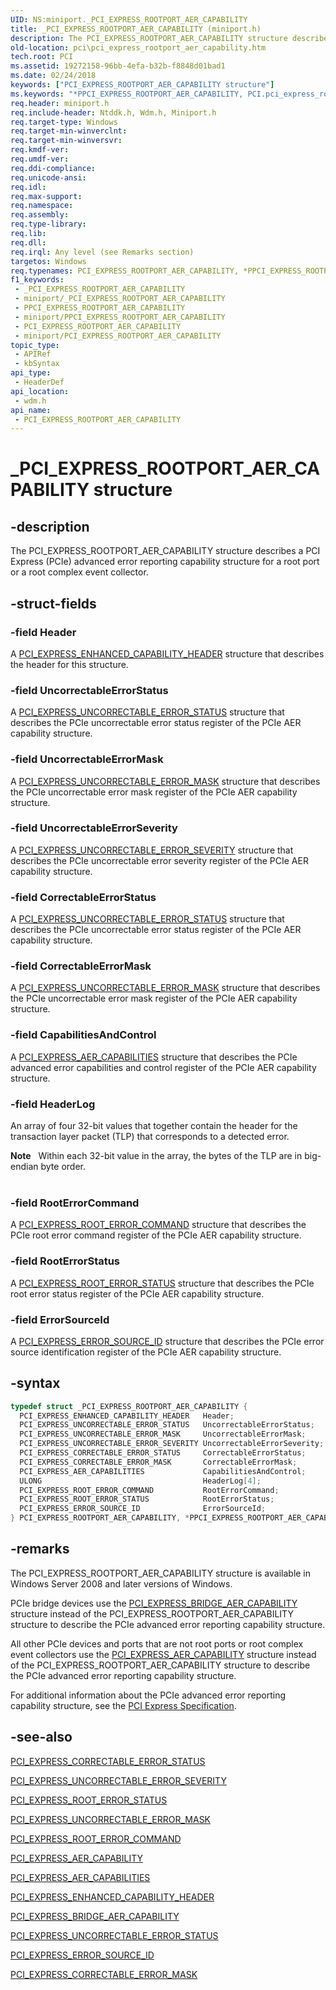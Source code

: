 ```yaml
---
UID: NS:miniport._PCI_EXPRESS_ROOTPORT_AER_CAPABILITY
title: _PCI_EXPRESS_ROOTPORT_AER_CAPABILITY (miniport.h)
description: The PCI_EXPRESS_ROOTPORT_AER_CAPABILITY structure describes a PCI Express (PCIe) advanced error reporting capability structure for a root port or a root complex event collector.
old-location: pci\pci_express_rootport_aer_capability.htm
tech.root: PCI
ms.assetid: 19272158-96bb-4efa-b32b-f8848d01bad1
ms.date: 02/24/2018
keywords: ["PCI_EXPRESS_ROOTPORT_AER_CAPABILITY structure"]
ms.keywords: "*PPCI_EXPRESS_ROOTPORT_AER_CAPABILITY, PCI.pci_express_rootport_aer_capability, PCI_EXPRESS_ROOTPORT_AER_CAPABILITY, PCI_EXPRESS_ROOTPORT_AER_CAPABILITY structure [Buses], PPCI_EXPRESS_ROOTPORT_AER_CAPABILITY, PPCI_EXPRESS_ROOTPORT_AER_CAPABILITY structure pointer [Buses], _PCI_EXPRESS_ROOTPORT_AER_CAPABILITY, pci_struct_f65551d3-2213-468e-aa94-508b29c11844.xml, wdm/PCI_EXPRESS_ROOTPORT_AER_CAPABILITY, wdm/PPCI_EXPRESS_ROOTPORT_AER_CAPABILITY"
req.header: miniport.h
req.include-header: Ntddk.h, Wdm.h, Miniport.h
req.target-type: Windows
req.target-min-winverclnt: 
req.target-min-winversvr: 
req.kmdf-ver: 
req.umdf-ver: 
req.ddi-compliance: 
req.unicode-ansi: 
req.idl: 
req.max-support: 
req.namespace: 
req.assembly: 
req.type-library: 
req.lib: 
req.dll: 
req.irql: Any level (see Remarks section)
targetos: Windows
req.typenames: PCI_EXPRESS_ROOTPORT_AER_CAPABILITY, *PPCI_EXPRESS_ROOTPORT_AER_CAPABILITY
f1_keywords:
 - _PCI_EXPRESS_ROOTPORT_AER_CAPABILITY
 - miniport/_PCI_EXPRESS_ROOTPORT_AER_CAPABILITY
 - PPCI_EXPRESS_ROOTPORT_AER_CAPABILITY
 - miniport/PPCI_EXPRESS_ROOTPORT_AER_CAPABILITY
 - PCI_EXPRESS_ROOTPORT_AER_CAPABILITY
 - miniport/PCI_EXPRESS_ROOTPORT_AER_CAPABILITY
topic_type:
 - APIRef
 - kbSyntax
api_type:
 - HeaderDef
api_location:
 - wdm.h
api_name:
 - PCI_EXPRESS_ROOTPORT_AER_CAPABILITY
---
```


# _PCI_EXPRESS_ROOTPORT_AER_CAPABILITY structure


## -description

The PCI_EXPRESS_ROOTPORT_AER_CAPABILITY structure describes a PCI Express (PCIe) advanced error reporting capability structure for a root port or a root complex event collector.

## -struct-fields

### -field Header

A <a href="https://docs.microsoft.com/windows-hardware/drivers/ddi/wdm/ns-wdm-_pci_express_enhanced_capability_header">PCI_EXPRESS_ENHANCED_CAPABILITY_HEADER</a> structure that describes the header for this structure.

### -field UncorrectableErrorStatus

A <a href="https://docs.microsoft.com/windows-hardware/drivers/ddi/wdm/ns-wdm-_pci_express_uncorrectable_error_status">PCI_EXPRESS_UNCORRECTABLE_ERROR_STATUS</a> structure that describes the PCIe uncorrectable error status register of the PCIe AER capability structure.

### -field UncorrectableErrorMask

A <a href="https://docs.microsoft.com/windows-hardware/drivers/ddi/wdm/ns-wdm-_pci_express_uncorrectable_error_mask">PCI_EXPRESS_UNCORRECTABLE_ERROR_MASK</a> structure that describes the PCIe uncorrectable error mask register of the PCIe AER capability structure.

### -field UncorrectableErrorSeverity

A <a href="https://docs.microsoft.com/windows-hardware/drivers/ddi/wdm/ns-wdm-_pci_express_uncorrectable_error_severity">PCI_EXPRESS_UNCORRECTABLE_ERROR_SEVERITY</a> structure that describes the PCIe uncorrectable error severity register of the PCIe AER capability structure.

### -field CorrectableErrorStatus

A <a href="https://docs.microsoft.com/windows-hardware/drivers/ddi/wdm/ns-wdm-_pci_express_uncorrectable_error_status">PCI_EXPRESS_UNCORRECTABLE_ERROR_STATUS</a> structure that describes the PCIe uncorrectable error status register of the PCIe AER capability structure.

### -field CorrectableErrorMask

A <a href="https://docs.microsoft.com/windows-hardware/drivers/ddi/wdm/ns-wdm-_pci_express_uncorrectable_error_mask">PCI_EXPRESS_UNCORRECTABLE_ERROR_MASK</a> structure that describes the PCIe uncorrectable error mask register of the PCIe AER capability structure.

### -field CapabilitiesAndControl

A <a href="https://docs.microsoft.com/windows-hardware/drivers/ddi/wdm/ns-wdm-_pci_express_aer_capabilities">PCI_EXPRESS_AER_CAPABILITIES</a> structure that describes the PCIe advanced error capabilities and control register of the PCIe AER capability structure.

### -field HeaderLog

An array of four 32-bit values that together contain the header for the transaction layer packet (TLP) that corresponds to a detected error.

<div class="alert"><b>Note</b>    Within each 32-bit value in the array, the bytes of the TLP are in big-endian byte order.</div>
<div> </div>

### -field RootErrorCommand

A <a href="https://docs.microsoft.com/windows-hardware/drivers/ddi/wdm/ns-wdm-_pci_express_root_error_command">PCI_EXPRESS_ROOT_ERROR_COMMAND</a> structure that describes the PCIe root error command register of the PCIe AER capability structure.

### -field RootErrorStatus

A <a href="https://docs.microsoft.com/windows-hardware/drivers/ddi/wdm/ns-wdm-_pci_express_root_error_status">PCI_EXPRESS_ROOT_ERROR_STATUS</a> structure that describes the PCIe root error status register of the PCIe AER capability structure.

### -field ErrorSourceId

A <a href="https://docs.microsoft.com/windows-hardware/drivers/ddi/wdm/ns-wdm-_pci_express_error_source_id">PCI_EXPRESS_ERROR_SOURCE_ID</a> structure that describes the PCIe error source identification register of the PCIe AER capability structure.

## -syntax

```cpp
typedef struct _PCI_EXPRESS_ROOTPORT_AER_CAPABILITY {
  PCI_EXPRESS_ENHANCED_CAPABILITY_HEADER   Header;
  PCI_EXPRESS_UNCORRECTABLE_ERROR_STATUS   UncorrectableErrorStatus;
  PCI_EXPRESS_UNCORRECTABLE_ERROR_MASK     UncorrectableErrorMask;
  PCI_EXPRESS_UNCORRECTABLE_ERROR_SEVERITY UncorrectableErrorSeverity;
  PCI_EXPRESS_CORRECTABLE_ERROR_STATUS     CorrectableErrorStatus;
  PCI_EXPRESS_CORRECTABLE_ERROR_MASK       CorrectableErrorMask;
  PCI_EXPRESS_AER_CAPABILITIES             CapabilitiesAndControl;
  ULONG                                    HeaderLog[4];
  PCI_EXPRESS_ROOT_ERROR_COMMAND           RootErrorCommand;
  PCI_EXPRESS_ROOT_ERROR_STATUS            RootErrorStatus;
  PCI_EXPRESS_ERROR_SOURCE_ID              ErrorSourceId;
} PCI_EXPRESS_ROOTPORT_AER_CAPABILITY, *PPCI_EXPRESS_ROOTPORT_AER_CAPABILITY;
```

## -remarks

The PCI_EXPRESS_ROOTPORT_AER_CAPABILITY structure is available in Windows Server 2008 and later versions of Windows.

PCIe bridge devices use the <a href="https://docs.microsoft.com/windows-hardware/drivers/ddi/wdm/ns-wdm-_pci_express_bridge_aer_capability">PCI_EXPRESS_BRIDGE_AER_CAPABILITY</a> structure instead of the PCI_EXPRESS_ROOTPORT_AER_CAPABILITY structure to describe the PCIe advanced error reporting capability structure.

All other PCIe devices and ports that are not root ports or root complex event collectors use the <a href="https://docs.microsoft.com/windows-hardware/drivers/ddi/wdm/ns-wdm-_pci_express_aer_capability">PCI_EXPRESS_AER_CAPABILITY</a> structure instead of the PCI_EXPRESS_ROOTPORT_AER_CAPABILITY structure to describe the PCIe advanced error reporting capability structure.

For additional information about the PCIe advanced error reporting capability structure, see the <a href="https://go.microsoft.com/fwlink/p/?linkid=69486">PCI Express Specification</a>.

## -see-also

<a href="https://docs.microsoft.com/windows-hardware/drivers/ddi/wdm/ns-wdm-_pci_express_correctable_error_status">PCI_EXPRESS_CORRECTABLE_ERROR_STATUS</a>



<a href="https://docs.microsoft.com/windows-hardware/drivers/ddi/wdm/ns-wdm-_pci_express_uncorrectable_error_severity">PCI_EXPRESS_UNCORRECTABLE_ERROR_SEVERITY</a>



<a href="https://docs.microsoft.com/windows-hardware/drivers/ddi/wdm/ns-wdm-_pci_express_root_error_status">PCI_EXPRESS_ROOT_ERROR_STATUS</a>



<a href="https://docs.microsoft.com/windows-hardware/drivers/ddi/wdm/ns-wdm-_pci_express_uncorrectable_error_mask">PCI_EXPRESS_UNCORRECTABLE_ERROR_MASK</a>



<a href="https://docs.microsoft.com/windows-hardware/drivers/ddi/wdm/ns-wdm-_pci_express_root_error_command">PCI_EXPRESS_ROOT_ERROR_COMMAND</a>



<a href="https://docs.microsoft.com/windows-hardware/drivers/ddi/wdm/ns-wdm-_pci_express_aer_capability">PCI_EXPRESS_AER_CAPABILITY</a>



<a href="https://docs.microsoft.com/windows-hardware/drivers/ddi/wdm/ns-wdm-_pci_express_aer_capabilities">PCI_EXPRESS_AER_CAPABILITIES</a>



<a href="https://docs.microsoft.com/windows-hardware/drivers/ddi/wdm/ns-wdm-_pci_express_enhanced_capability_header">PCI_EXPRESS_ENHANCED_CAPABILITY_HEADER</a>



<a href="https://docs.microsoft.com/windows-hardware/drivers/ddi/wdm/ns-wdm-_pci_express_bridge_aer_capability">PCI_EXPRESS_BRIDGE_AER_CAPABILITY</a>



<a href="https://docs.microsoft.com/windows-hardware/drivers/ddi/wdm/ns-wdm-_pci_express_uncorrectable_error_status">PCI_EXPRESS_UNCORRECTABLE_ERROR_STATUS</a>



<a href="https://docs.microsoft.com/windows-hardware/drivers/ddi/wdm/ns-wdm-_pci_express_error_source_id">PCI_EXPRESS_ERROR_SOURCE_ID</a>



<a href="https://docs.microsoft.com/windows-hardware/drivers/ddi/wdm/ns-wdm-_pci_express_correctable_error_mask">PCI_EXPRESS_CORRECTABLE_ERROR_MASK</a>

